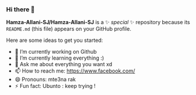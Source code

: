 ### Hi there 👋


**Hamza-Allani-SJ/Hamza-Allani-SJ** is a ✨ _special_ ✨ repository because its `README.md` (this file) appears on your GitHub profile.

Here are some ideas to get you started:

- 🔭 I’m currently working on Github 
- 🌱 I’m currently learning everything :)
- 💬 Ask me about everything you want xd
- 📫 How to reach me: https://www.facebook.com/
- 😄 Pronouns: mte3na rak
- ⚡ Fun fact: Ubunto : keep trying !

